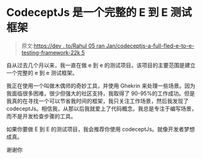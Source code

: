 # CodeceptJs 是一个完整的 E 到 E 测试框架

> 原文:[https://dev . to/Rahul 05 ran Jan/codeceptjs-a-full-fled-e-to-e-testing-framework-22k 5](https://dev.to/rahul05ranjan/codeceptjs-a-full-fleged-e-to-e-testing-framework-22k5)

自从过去几个月以来，我一直在做 e 到 e 的测试项目。该项目的主要范围是建立一个完整的 e 到 e 测试框架。

我正在使用一个叫做木偶师的奇妙工具，并使用 Ghekrin 来处理一些场景。因为我面临很多困难，很少但强大的社区支持，我取得了 90-95%的工作成功。但是我真的在寻找一个可以节省我时间的框架，我只关注工作场景，然后我发现了 codeceptJs。相信我，从那以后我就爱上了代码概念。我总是专注于编写场景，而不是开发检查步骤的工具。

如果你要做 E 到 E 的测试项目，我会推荐你使用 codeceptJs。就像开发者梦想成真。

谢谢你